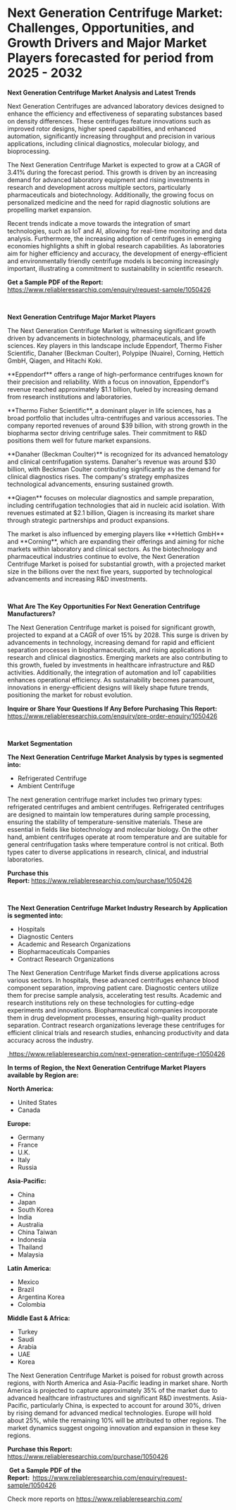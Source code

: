 <p><h1>Next Generation Centrifuge Market: Challenges, Opportunities, and Growth Drivers and Major Market Players forecasted for period from 2025 - 2032</h1></p><p><strong>Next Generation Centrifuge Market Analysis and Latest Trends</strong></p>
<p><p>Next Generation Centrifuges are advanced laboratory devices designed to enhance the efficiency and effectiveness of separating substances based on density differences. These centrifuges feature innovations such as improved rotor designs, higher speed capabilities, and enhanced automation, significantly increasing throughput and precision in various applications, including clinical diagnostics, molecular biology, and bioprocessing.</p><p>The Next Generation Centrifuge Market is expected to grow at a CAGR of 3.41% during the forecast period. This growth is driven by an increasing demand for advanced laboratory equipment and rising investments in research and development across multiple sectors, particularly pharmaceuticals and biotechnology. Additionally, the growing focus on personalized medicine and the need for rapid diagnostic solutions are propelling market expansion.</p><p>Recent trends indicate a move towards the integration of smart technologies, such as IoT and AI, allowing for real-time monitoring and data analysis. Furthermore, the increasing adoption of centrifuges in emerging economies highlights a shift in global research capabilities. As laboratories aim for higher efficiency and accuracy, the development of energy-efficient and environmentally friendly centrifuge models is becoming increasingly important, illustrating a commitment to sustainability in scientific research.</p></p>
<p><strong>Get a Sample PDF of the Report:&nbsp;</strong> <a href="https://www.reliableresearchiq.com/enquiry/request-sample/1050426?utm_campaign=2810&utm_medium=2&utm_source=Github&utm_content=ia&utm_term=08042025&utm_id=next-generation-centrifuge">https://www.reliableresearchiq.com/enquiry/request-sample/1050426</a></p>
<p>&nbsp;</p>
<p><strong>Next Generation Centrifuge Major Market Players</strong></p>
<p><p>The Next Generation Centrifuge Market is witnessing significant growth driven by advancements in biotechnology, pharmaceuticals, and life sciences. Key players in this landscape include Eppendorf, Thermo Fisher Scientific, Danaher (Beckman Coulter), Polypipe (Nuaire), Corning, Hettich GmbH, Qiagen, and Hitachi Koki.</p><p>**Eppendorf** offers a range of high-performance centrifuges known for their precision and reliability. With a focus on innovation, Eppendorf's revenue reached approximately $1.1 billion, fueled by increasing demand from research institutions and laboratories.</p><p>**Thermo Fisher Scientific**, a dominant player in life sciences, has a broad portfolio that includes ultra-centrifuges and various accessories. The company reported revenues of around $39 billion, with strong growth in the biopharma sector driving centrifuge sales. Their commitment to R&D positions them well for future market expansions.</p><p>**Danaher (Beckman Coulter)** is recognized for its advanced hematology and clinical centrifugation systems. Danaher's revenue was around $30 billion, with Beckman Coulter contributing significantly as the demand for clinical diagnostics rises. The company's strategy emphasizes technological advancements, ensuring sustained growth.</p><p>**Qiagen** focuses on molecular diagnostics and sample preparation, including centrifugation technologies that aid in nucleic acid isolation. With revenues estimated at $2.1 billion, Qiagen is increasing its market share through strategic partnerships and product expansions.</p><p>The market is also influenced by emerging players like **Hettich GmbH** and **Corning**, which are expanding their offerings and aiming for niche markets within laboratory and clinical sectors. As the biotechnology and pharmaceutical industries continue to evolve, the Next Generation Centrifuge Market is poised for substantial growth, with a projected market size in the billions over the next five years, supported by technological advancements and increasing R&D investments.</p></p>
<p>&nbsp;</p>
<p><strong>What Are The Key Opportunities For Next Generation Centrifuge Manufacturers?</strong></p>
<p><p>The Next Generation Centrifuge market is poised for significant growth, projected to expand at a CAGR of over 15% by 2028. This surge is driven by advancements in technology, increasing demand for rapid and efficient separation processes in biopharmaceuticals, and rising applications in research and clinical diagnostics. Emerging markets are also contributing to this growth, fueled by investments in healthcare infrastructure and R&D activities. Additionally, the integration of automation and IoT capabilities enhances operational efficiency. As sustainability becomes paramount, innovations in energy-efficient designs will likely shape future trends, positioning the market for robust evolution.</p></p>
<p><strong>Inquire or Share Your Questions If Any Before Purchasing This Report:</strong> <a href="https://www.reliableresearchiq.com/enquiry/pre-order-enquiry/1050426?utm_campaign=2810&utm_medium=2&utm_source=Github&utm_content=ia&utm_term=08042025&utm_id=next-generation-centrifuge">https://www.reliableresearchiq.com/enquiry/pre-order-enquiry/1050426</a></p>
<p>&nbsp;</p>
<p><strong>Market Segmentation</strong></p>
<p><strong>The Next Generation Centrifuge Market Analysis by types is segmented into:</strong></p>
<p><ul><li>Refrigerated Centrifuge</li><li>Ambient Centrifuge</li></ul></p>
<p><p>The next generation centrifuge market includes two primary types: refrigerated centrifuges and ambient centrifuges. Refrigerated centrifuges are designed to maintain low temperatures during sample processing, ensuring the stability of temperature-sensitive materials. These are essential in fields like biotechnology and molecular biology. On the other hand, ambient centrifuges operate at room temperature and are suitable for general centrifugation tasks where temperature control is not critical. Both types cater to diverse applications in research, clinical, and industrial laboratories.</p></p>
<p><strong>Purchase this Report:&nbsp;</strong><a href="https://www.reliableresearchiq.com/purchase/1050426?utm_campaign=2810&utm_medium=2&utm_source=Github&utm_content=ia&utm_term=08042025&utm_id=next-generation-centrifuge">https://www.reliableresearchiq.com/purchase/1050426</a></p>
<p>&nbsp;</p>
<p><strong>The Next Generation Centrifuge Market Industry Research by Application is segmented into:</strong></p>
<p><ul><li>Hospitals</li><li>Diagnostic Centers</li><li>Academic and Research Organizations</li><li>Biopharmaceuticals Companies</li><li>Contract Research Organizations</li></ul></p>
<p><p>The Next Generation Centrifuge Market finds diverse applications across various sectors. In hospitals, these advanced centrifuges enhance blood component separation, improving patient care. Diagnostic centers utilize them for precise sample analysis, accelerating test results. Academic and research institutions rely on these technologies for cutting-edge experiments and innovations. Biopharmaceutical companies incorporate them in drug development processes, ensuring high-quality product separation. Contract research organizations leverage these centrifuges for efficient clinical trials and research studies, enhancing productivity and data accuracy across the industry.</p></p>
<p><a href="https://www.reliableresearchiq.com/next-generation-centrifuge-r1050426?utm_campaign=2810&utm_medium=2&utm_source=Github&utm_content=ia&utm_term=08042025&utm_id=next-generation-centrifuge">&nbsp;https://www.reliableresearchiq.com/next-generation-centrifuge-r1050426</a></p>
<p><strong>In terms of Region, the Next Generation Centrifuge Market Players available by Region are:</strong></p>
<p>
    <p> <strong> North America: </strong>
        <ul>
            <li>United States</li>
            <li>Canada</li>
        </ul>
        </p> 
    <p> <strong> Europe: </strong>
        <ul>
            <li>Germany</li>
            <li>France</li>
            <li>U.K.</li>
            <li>Italy</li>
            <li>Russia</li>
        </ul>
        </p> 
    <p> <strong> Asia-Pacific: </strong>
        <ul>
            <li>China</li>
            <li>Japan</li>
            <li>South Korea</li>
            <li>India</li>
            <li>Australia</li>
            <li>China Taiwan</li>
            <li>Indonesia</li>
            <li>Thailand</li>
            <li>Malaysia</li>
        </ul>
        </p> 
    <p> <strong> Latin America: </strong>
        <ul>
            <li>Mexico</li>
            <li>Brazil</li>
            <li>Argentina Korea</li>
            <li>Colombia</li>
        </ul>
        </p> 
    <p> <strong> Middle East & Africa: </strong>
        <ul>
            <li>Turkey</li>
            <li>Saudi</li>
            <li>Arabia</li>
            <li>UAE</li>
            <li>Korea</li>
        </ul>
    </p>
    </p>
<p><p>The Next Generation Centrifuge Market is poised for robust growth across regions, with North America and Asia-Pacific leading in market share. North America is projected to capture approximately 35% of the market due to advanced healthcare infrastructures and significant R&D investments. Asia-Pacific, particularly China, is expected to account for around 30%, driven by rising demand for advanced medical technologies. Europe will hold about 25%, while the remaining 10% will be attributed to other regions. The market dynamics suggest ongoing innovation and expansion in these key regions.</p></p>
<p><strong>Purchase this Report: </strong><a href="https://www.reliableresearchiq.com/purchase/1050426?utm_campaign=2810&utm_medium=2&utm_source=Github&utm_content=ia&utm_term=08042025&utm_id=next-generation-centrifuge">https://www.reliableresearchiq.com/purchase/1050426</a></p>
<p>&nbsp;<strong>Get a Sample PDF of the Report:&nbsp;&nbsp;</strong><a href="https://www.reliableresearchiq.com/enquiry/request-sample/1050426?utm_campaign=2810&utm_medium=2&utm_source=Github&utm_content=ia&utm_term=08042025&utm_id=next-generation-centrifuge">https://www.reliableresearchiq.com/enquiry/request-sample/1050426</a></p>
<p><strong></strong></p>
<p>Check more reports on <a href="https://www.reliableresearchiq.com/?utm_campaign=2810&utm_medium=2&utm_source=Github&utm_content=ia&utm_term=08042025&utm_id=next-generation-centrifuge">https://www.reliableresearchiq.com/</a></p>